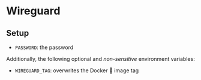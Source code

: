 # Wireguard

## Setup
- `PASSWORD`: the password

Additionally, the following optional and _non-sensitive_ environment variables:
- `WIREGUARD_TAG`: overwrites the Docker :whale: image tag
